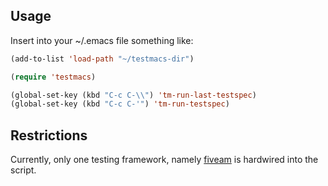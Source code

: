 ## Usage

Insert into your ~/.emacs file something like:

```lisp
(add-to-list 'load-path "~/testmacs-dir")

(require 'testmacs)

(global-set-key (kbd "C-c C-\\") 'tm-run-last-testspec)
(global-set-key (kbd "C-c C-'") 'tm-run-testspec)
```

## Restrictions

Currently, only one testing framework, namely [fiveam](http://common-lisp.net/project/fiveam/) is hardwired into the script.
